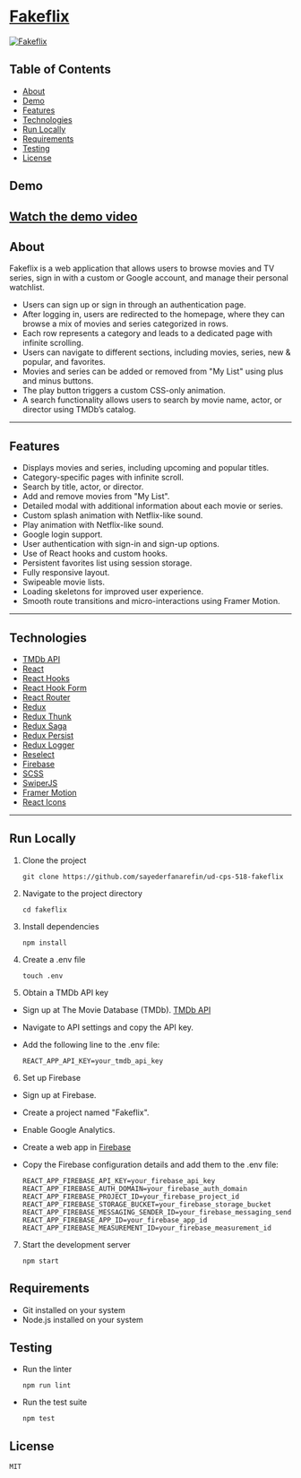 # [Fakeflix](https://fakeflix.th3wall.codes)

[![Fakeflix](https://cdn.jsdelivr.net/gh/Th3Wall/assets-cdn/Fakeflix/Fakeflix_readme.png)](https://fakeflix.th3wall.codes)

## Table of Contents

- [About](#about)
- [Demo](#demo)
- [Features](#features)
- [Technologies](#technologies)
- [Run Locally](#run-locally)
- [Requirements](#requirements)
- [Testing](#testing)
- [License](#license)

## Demo

## [Watch the demo video](123811962-01474580-d8f4-11eb-83ba-66cded3f321f.mp4)

## About

Fakeflix is a web application that allows users to browse movies and TV series, sign in with a custom or Google account, and manage their personal watchlist.

- Users can sign up or sign in through an authentication page.
- After logging in, users are redirected to the homepage, where they can browse a mix of movies and series categorized in rows.
- Each row represents a category and leads to a dedicated page with infinite scrolling.
- Users can navigate to different sections, including movies, series, new & popular, and favorites.
- Movies and series can be added or removed from "My List" using plus and minus buttons.
- The play button triggers a custom CSS-only animation.
- A search functionality allows users to search by movie name, actor, or director using TMDb’s catalog.

---

## Features

- Displays movies and series, including upcoming and popular titles.
- Category-specific pages with infinite scroll.
- Search by title, actor, or director.
- Add and remove movies from "My List".
- Detailed modal with additional information about each movie or series.
- Custom splash animation with Netflix-like sound.
- Play animation with Netflix-like sound.
- Google login support.
- User authentication with sign-in and sign-up options.
- Use of React hooks and custom hooks.
- Persistent favorites list using session storage.
- Fully responsive layout.
- Swipeable movie lists.
- Loading skeletons for improved user experience.
- Smooth route transitions and micro-interactions using Framer Motion.

---

## Technologies

- [TMDb API](https://www.themoviedb.org/)
- [React](https://reactjs.org/)
- [React Hooks](https://reactjs.org/docs/hooks-intro.html)
- [React Hook Form](https://react-hook-form.com/)
- [React Router](https://reactrouter.com/web/guides/quick-start)
- [Redux](https://redux.js.org/)
- [Redux Thunk](https://github.com/reduxjs/redux-thunk)
- [Redux Saga](https://redux-saga.js.org/)
- [Redux Persist](https://github.com/rt2zz/redux-persist)
- [Redux Logger](https://github.com/LogRocket/redux-logger)
- [Reselect](https://github.com/reduxjs/reselect)
- [Firebase](https://firebase.google.com/)
- [SCSS](https://sass-lang.com/)
- [SwiperJS](https://swiperjs.com/react)
- [Framer Motion](https://www.framer.com/motion/)
- [React Icons](https://react-icons.github.io/react-icons/)

---

## Run Locally

1. Clone the project

   ```
   git clone https://github.com/sayederfanarefin/ud-cps-518-fakeflix
   ```

2. Navigate to the project directory

   ```
   cd fakeflix
   ```

3. Install dependencies

   ```
   npm install
   ```

4. Create a .env file

   ```
   touch .env
   ```

5. Obtain a TMDb API key

- Sign up at The Movie Database (TMDb). [TMDb API](https://www.themoviedb.org/)
- Navigate to API settings and copy the API key.
- Add the following line to the .env file:

  ```
  REACT_APP_API_KEY=your_tmdb_api_key
  ```

6. Set up Firebase

- Sign up at Firebase.
- Create a project named "Fakeflix".
- Enable Google Analytics.
- Create a web app in [Firebase](https://firebase.google.com/)
- Copy the Firebase configuration details and add them to the .env file:

  ```
  REACT_APP_FIREBASE_API_KEY=your_firebase_api_key
  REACT_APP_FIREBASE_AUTH_DOMAIN=your_firebase_auth_domain
  REACT_APP_FIREBASE_PROJECT_ID=your_firebase_project_id
  REACT_APP_FIREBASE_STORAGE_BUCKET=your_firebase_storage_bucket
  REACT_APP_FIREBASE_MESSAGING_SENDER_ID=your_firebase_messaging_sender_id
  REACT_APP_FIREBASE_APP_ID=your_firebase_app_id
  REACT_APP_FIREBASE_MEASUREMENT_ID=your_firebase_measurement_id
  ```

7. Start the development server
   ```
   npm start
   ```

## Requirements

- Git installed on your system
- Node.js installed on your system

## Testing

- Run the linter

  ```
  npm run lint
  ```

- Run the test suite
  ```
  npm test
  ```

## License

    MIT
